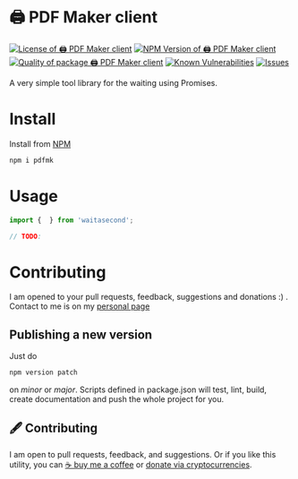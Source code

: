 # 🖨️ PDF Maker client

<!--Badges-->

[![License of 🖨️ PDF Maker client](https://img.shields.io/github/license/hejny/pdfmk.svg?style=flat)](https://github.com/hejny/pdfmk/blob/master/LICENSE)
[![NPM Version of 🖨️ PDF Maker client](https://badge.fury.io/js/pdfmk.svg)](https://www.npmjs.com/package/pdfmk)
[![Quality of package 🖨️ PDF Maker client](https://packagequality.com/shield/pdfmk.svg)](https://packagequality.com/#?package=pdfmk)
[![Known Vulnerabilities](https://snyk.io/test/github/hejny/pdfmk/badge.svg)](https://snyk.io/test/github/hejny/pdfmk)
[![Issues](https://img.shields.io/github/issues/hejny/pdfmk.svg?style=flat)](https://github.com/hejny/pdfmk/issues)

<!--/Badges-->

A very simple tool library for the waiting using Promises.

# Install

Install from [NPM](https://www.npmjs.com/package/pdfmk)

```bash
npm i pdfmk
```

# Usage



```typescript
import {  } from 'waitasecond';

// TODO:
```


# Contributing

I am opened to your pull requests, feedback, suggestions and donations :) . Contact to me is on my [personal page](https://www.pavolhejny.com)

## Publishing a new version

Just do

```bash
npm version patch
```
on *minor* or *major*. Scripts defined in package.json will test, lint, build, create documentation and push the whole project for you.



<!--Contributing-->

## 🖋️ Contributing

I am open to pull requests, feedback, and suggestions. Or if you like this utility, you can [☕ buy me a coffee](https://www.buymeacoffee.com/hejny) or [donate via cryptocurrencies](https://github.com/hejny/hejny/blob/main/documents/crypto.md).

<!--/Contributing-->